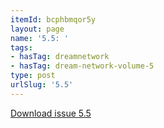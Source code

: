 ```yaml
---
itemId: bcphbmqor5y
layout: page
name: '5.5: '
tags:
- hasTag: dreamnetwork
- hasTag: dream-network-volume-5
type: post
urlSlug: '5.5'
---
```

<a href="../files/pdfs/Volume_5/5.5-Dream-Network-Bulletin_Volume-5-Number-5.pdf" download="">Download issue 5.5</a>
